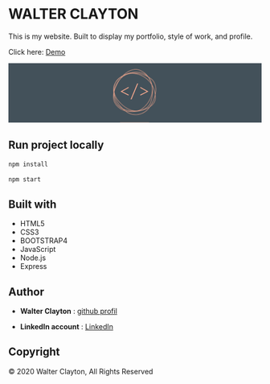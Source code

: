 # WALTER CLAYTON

This is my website.
 Built to display my portfolio, style of work, and profile. 

Click here: [Demo](http://walterclayton.com/)

![capture](./public/images/background.gif)

## Run project locally
````
npm install
````
````
npm start
````
## Built with
* HTML5
* CSS3
* BOOTSTRAP4
* JavaScript
* Node.js
* Express

## Author

* **Walter Clayton** : [github profil](https://github.com/walter-clayton)

* **LinkedIn account** : [LinkedIn](https://www.linkedin.com/in/walter-clayton-2b50b4191/)

## Copyright

<p>&copy; 2020 Walter Clayton, All Rights Reserved<p>